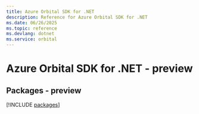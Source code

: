 ```yaml
---
title: Azure Orbital SDK for .NET
description: Reference for Azure Orbital SDK for .NET
ms.date: 06/26/2025
ms.topic: reference
ms.devlang: dotnet
ms.service: orbital
---
```

# Azure Orbital SDK for .NET - preview
## Packages - preview
[!INCLUDE [packages](orbital-index.md)]